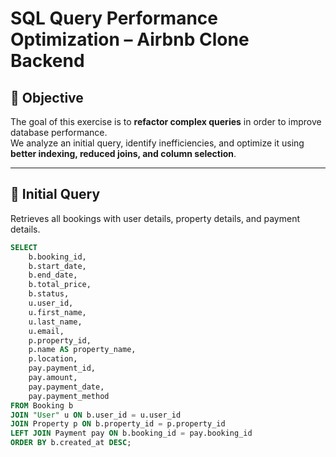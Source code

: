 # SQL Query Performance Optimization – Airbnb Clone Backend

## 🎯 Objective
The goal of this exercise is to **refactor complex queries** in order to improve database performance.  
We analyze an initial query, identify inefficiencies, and optimize it using **better indexing, reduced joins, and column selection**.

---

## 📝 Initial Query
Retrieves all bookings with user details, property details, and payment details.

```sql
SELECT 
    b.booking_id,
    b.start_date,
    b.end_date,
    b.total_price,
    b.status,
    u.user_id,
    u.first_name,
    u.last_name,
    u.email,
    p.property_id,
    p.name AS property_name,
    p.location,
    pay.payment_id,
    pay.amount,
    pay.payment_date,
    pay.payment_method
FROM Booking b
JOIN "User" u ON b.user_id = u.user_id
JOIN Property p ON b.property_id = p.property_id
LEFT JOIN Payment pay ON b.booking_id = pay.booking_id
ORDER BY b.created_at DESC;
